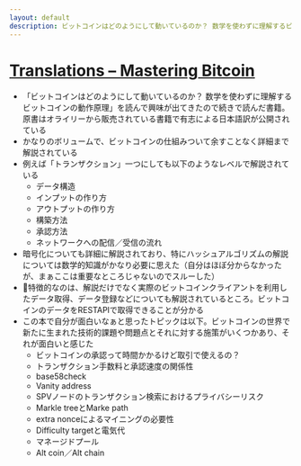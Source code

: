 ```yaml
---
layout: default
description: ビットコインはどのようにして動いているのか？ 数学を使わずに理解するビットコインの動作原理
---
```


# [Translations – Mastering Bitcoin](https://bitcoinbook.info/translations-of-mastering-bitcoin/)

 - 「ビットコインはどのようにして動いているのか？ 数学を使わずに理解するビットコインの動作原理」を読んで興味が出てきたので続きで読んだ書籍。原書はオライリーから販売されている書籍で有志による日本語訳が公開されている
 - かなりのボリュームで、ビットコインの仕組みついて余すことなく詳細まで解説されている
 - 例えば「トランザクション」一つにしても以下のようなレベルで解説されている
   - データ構造
   - インプットの作り方
   - アウトプットの作り方
   - 構築方法
   - 承認方法
   - ネットワークへの配信／受信の流れ
 - 暗号化についても詳細に解説されており、特にハッシュアルゴリズムの解説については数学的知識がかなり必要に思えた（自分はほぼ分からなかったが、まぁここは重要なところじゃないのでスルーした）
 - 特徴的なのは、解説だけでなく実際のビットコインクライアントを利用したデータ取得、データ登録などについても解説されているところ。ビットコインのデータをRESTAPIで取得できることが分かる
 - この本で自分が面白いなぁと思ったトピックは以下。ビットコインの世界で新たに生まれた技術的課題や問題点とそれに対する施策がいくつかあり、それが面白いと感じた
   - ビットコインの承認って時間かかるけど取引で使えるの？
   - トランザクション手数料と承認速度の関係性
   - base58check
   - Vanity address
   - SPVノードのトランザクション検索におけるプライバシーリスク
   - Markle treeとMarke path
   - extra nonceによるマイニングの必要性
   - Difficulty targetと電気代
   - マネージドプール
   - Alt coin／Alt chain
